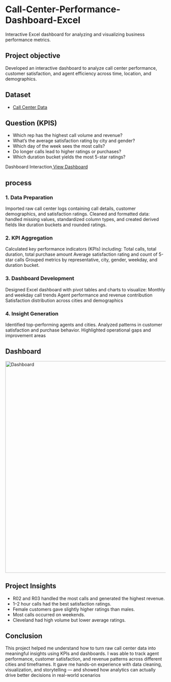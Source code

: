 # Call-Center-Performance-Dashboard-Excel
Interactive Excel dashboard for analyzing and visualizing business performance metrics.

## Project objective
Developed an interactive dashboard to analyze call center performance, customer satisfaction, and agent efficiency across time, location, and demographics.

## Dataset 
- <a href = "https://github.com/sathwik-cherukuri/Call-Center-Performance-Dashboard-Excel/blob/main/excel-portfolio-project.xlsx">Call Center Data</a>

## Question (KPIS)
- Which rep has the highest call volume and revenue?
- What’s the average satisfaction rating by city and gender?
- Which day of the week sees the most calls?
- Do longer calls lead to higher ratings or purchases?
- Which duration bucket yields the most 5-star ratings?

Dashboard Interaction<a href = "https://github.com/sathwik-cherukuri/Call-Center-Performance-Dashboard-Excel/blob/main/Dashboard.png"> View Dashboard</a>

## process
### 1. Data Preparation
Imported raw call center logs containing call details, customer demographics, and satisfaction ratings.
Cleaned and formatted data: handled missing values, standardized column types, and created derived fields like duration buckets and rounded ratings.

### 2. KPI Aggregation
Calculated key performance indicators (KPIs) including:
Total calls, total duration, total purchase amount
Average satisfaction rating and count of 5-star calls
Grouped metrics by representative, city, gender, weekday, and duration bucket.

### 3. Dashboard Development
Designed Excel dashboard with pivot tables and charts to visualize:
Monthly and weekday call trends
Agent performance and revenue contribution
Satisfaction distribution across cities and demographics

### 4. Insight Generation
Identified top-performing agents and cities.
Analyzed patterns in customer satisfaction and purchase behavior.
Highlighted operational gaps and improvement areas

## Dashboard
<img width="1289" height="665" alt="Dashboard" src="https://github.com/user-attachments/assets/9bf0f0f2-2251-427c-bc73-967752b15a83" />

## Project Insights
- R02 and R03 handled the most calls and generated the highest revenue.
- 1–2 hour calls had the best satisfaction ratings.
- Female customers gave slightly higher ratings than males.
- Most calls occurred on weekends.
- Cleveland had high volume but lower average ratings.

## Conclusion
This project helped me understand how to turn raw call center data into meaningful insights using KPIs and dashboards. I was able to track agent performance, customer satisfaction, and revenue patterns across different cities and timeframes. It gave me hands-on experience with data cleaning, visualization, and storytelling — and showed how analytics can actually drive better decisions in real-world scenarios
